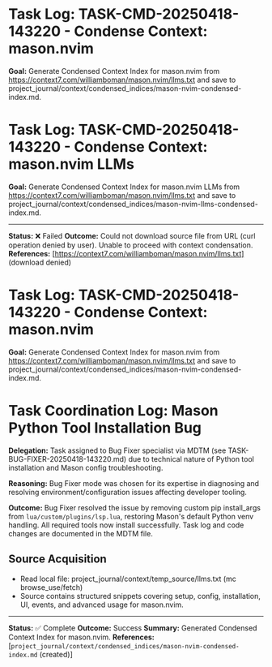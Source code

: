 # Task Log: TASK-CMD-20250418-143220 - Condense Context: mason.nvim

**Goal:** Generate Condensed Context Index for mason.nvim from https://context7.com/williamboman/mason.nvim/llms.txt and save to project_journal/context/condensed_indices/mason-nvim-condensed-index.md.

# Task Log: TASK-CMD-20250418-143220 - Condense Context: mason.nvim LLMs

**Goal:** Generate Condensed Context Index for mason.nvim LLMs from https://context7.com/williamboman/mason.nvim/llms.txt and save to project_journal/context/condensed_indices/mason-nvim-llms-condensed-index.md.

---
**Status:** ❌ Failed
**Outcome:** Could not download source file from URL (curl operation denied by user). Unable to proceed with context condensation.
**References:** [https://context7.com/williamboman/mason.nvim/llms.txt] (download denied)

# Task Log: TASK-CMD-20250418-143220 - Condense Context: mason.nvim

**Goal:** Generate Condensed Context Index for mason.nvim from https://context7.com/williamboman/mason.nvim/llms.txt and save to project_journal/context/condensed_indices/mason-nvim-condensed-index.md.

# Task Coordination Log: Mason Python Tool Installation Bug

**Delegation:** Task assigned to Bug Fixer specialist via MDTM (see TASK-BUG-FIXER-20250418-143220.md) due to technical nature of Python tool installation and Mason config troubleshooting.

**Reasoning:** Bug Fixer mode was chosen for its expertise in diagnosing and resolving environment/configuration issues affecting developer tooling.

**Outcome:** Bug Fixer resolved the issue by removing custom pip install_args from `lua/custom/plugins/lsp.lua`, restoring Mason's default Python venv handling. All required tools now install successfully. Task log and code changes are documented in the MDTM file.

## Source Acquisition
- Read local file: project_journal/context/temp_source/llms.txt (mc browse_use/fetch)
- Source contains structured snippets covering setup, config, installation, UI, events, and advanced usage for mason.nvim.

---
**Status:** ✅ Complete
**Outcome:** Success
**Summary:** Generated Condensed Context Index for mason.nvim.
**References:** [`project_journal/context/condensed_indices/mason-nvim-condensed-index.md` (created)]
